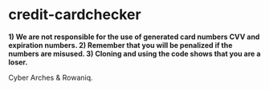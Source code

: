 # credit-cardchecker 
**1) We are not responsible for the use of generated card numbers CVV and expiration numbers.
2) Remember that you will be penalized if the numbers are misused.
3) Cloning and using the code shows that you are a loser.**

Cyber Arches & Rowaniq. 

